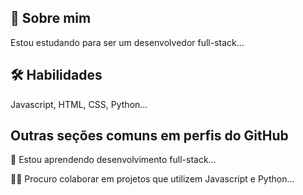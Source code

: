 
## 🚀 Sobre mim
Estou estudando para ser um  desenvolvedor full-stack...




## 🛠 Habilidades
Javascript, HTML, CSS, Python...


## Outras seções comuns em perfis do GitHub

🧠 Estou aprendendo desenvolvimento full-stack...

👯‍♀️ Procuro colaborar em projetos que utilizem Javascript e Python...

